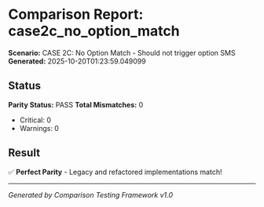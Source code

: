 # Comparison Report: case2c_no_option_match
**Scenario:** CASE 2C: No Option Match - Should not trigger option SMS
**Generated:** 2025-10-20T01:23:59.049099

## Status
**Parity Status:** PASS
**Total Mismatches:** 0
  - Critical: 0
  - Warnings: 0

## Result
✅ **Perfect Parity** - Legacy and refactored implementations match!

---
*Generated by Comparison Testing Framework v1.0*